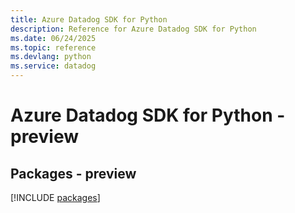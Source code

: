 ```yaml
---
title: Azure Datadog SDK for Python
description: Reference for Azure Datadog SDK for Python
ms.date: 06/24/2025
ms.topic: reference
ms.devlang: python
ms.service: datadog
---
```

# Azure Datadog SDK for Python - preview
## Packages - preview
[!INCLUDE [packages](datadog-index.md)]